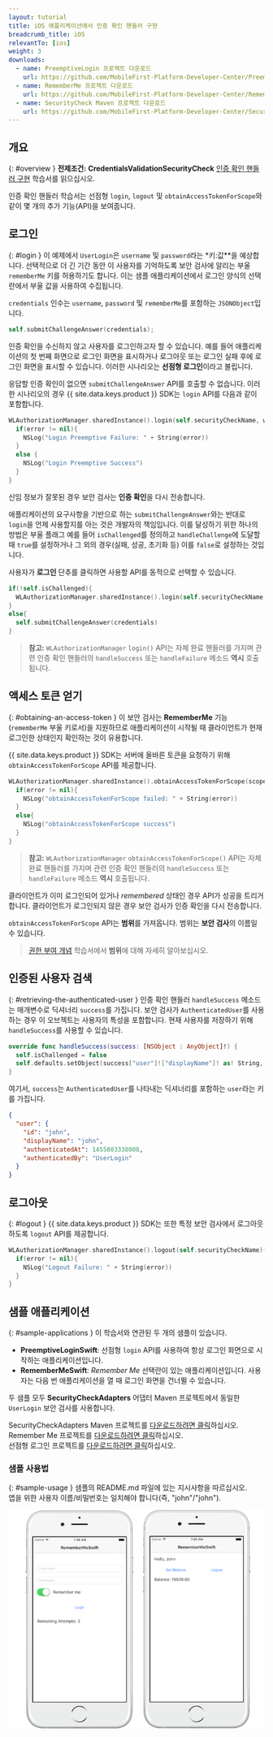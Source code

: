 ```yaml
---
layout: tutorial
title: iOS 애플리케이션에서 인증 확인 핸들러 구현
breadcrumb_title: iOS
relevantTo: [ios]
weight: 3
downloads:
  - name: PreemptiveLogin 프로젝트 다운로드
    url: https://github.com/MobileFirst-Platform-Developer-Center/PreemptiveLoginSwift/tree/release80
  - name: RememberMe 프로젝트 다운로드
    url: https://github.com/MobileFirst-Platform-Developer-Center/RememberMeSwift/tree/release80
  - name: SecurityCheck Maven 프로젝트 다운로드
    url: https://github.com/MobileFirst-Platform-Developer-Center/SecurityCheckAdapters/tree/release80
---
```

<!-- NLS_CHARSET=UTF-8 -->
## 개요
{: #overview }
**전제조건:** **CredentialsValidationSecurityCheck** [인증 확인 핸들러 구현](../../credentials-validation/ios/) 학습서를 읽으십시오. 

인증 확인 핸들러 학습서는 선점형 `login`, `logout` 및 `obtainAccessTokenForScope`와 같이 몇 개의 추가 기능(API)을 보여줍니다. 

## 로그인
{: #login }
이 예제에서 `UserLogin`은 `username` 및 `password`라는 *키:값**을 예상합니다. 선택적으로 더 긴 기간 동안 이 사용자를 기억하도록 보안 검사에 알리는 부울 `rememberMe` 키를 허용하기도 합니다. 이는 샘플 애플리케이션에서 로그인 양식의 선택란에서 부울 값을 사용하여 수집됩니다. 

`credentials` 인수는 `username`, `password` 및 `rememberMe`를 포함하는 `JSONObject`입니다. 

```swift
self.submitChallengeAnswer(credentials);
```

인증 확인을 수신하지 않고 사용자를 로그인하고자 할 수 있습니다. 예를 들어 애플리케이션의 첫 번째 화면으로 로그인 화면을 표시하거나 로그아웃 또는 로그인 실패 후에 로그인 화면을 표시할 수 있습니다. 이러한 시나리오는 **선점형 로그인**이라고 불립니다.

응답할 인증 확인이 없으면 `submitChallengeAnswer` API를 호출할 수 없습니다. 이러한 시나리오의 경우 {{ site.data.keys.product }} SDK는 `login` API를 다음과 같이 포함합니다. 

```swift
WLAuthorizationManager.sharedInstance().login(self.securityCheckName, withCredentials: credentials) { (error) -> Void in
  if(error != nil){
    NSLog("Login Preemptive Failure: " + String(error))
  }
  else {
    NSLog("Login Preemptive Success")
  }
}
```

신임 정보가 잘못된 경우 보안 검사는 **인증 확인**을 다시 전송합니다. 

애플리케이션의 요구사항을 기반으로 하는 `submitChallengeAnswer`와는 반대로 `login`을 언제 사용할지를 아는 것은 개발자의 책임입니다. 이를 달성하기 위한 하나의 방법은 부울 플래그 예를 들어 `isChallenged`를 정의하고 `handleChallenge`에 도달할 때 `true`를 설정하거나 그 외의 경우(실패, 성공, 초기화 등) 이를 `false`로 설정하는 것입니다. 

사용자가 **로그인** 단추를 클릭하면 사용할 API를 동적으로 선택할 수 있습니다. 

```swift
if(!self.isChallenged){
  WLAuthorizationManager.sharedInstance().login(self.securityCheckName, withCredentials: credentials) { (error) -> Void in}
}
else{
  self.submitChallengeAnswer(credentials)
}
```

> **참고:**
> `WLAuthorizationManager` `login()` API는 자체 완료 핸들러를 가지며 관련 인증 확인 핸들러의 `handleSuccess` 또는 `handleFailure` 메소드 **역시** 호출됩니다. 

## 액세스 토큰 얻기
{: #obtaining-an-access-token }
이 보안 검사는 **RememberMe** 기능(`rememberMe` 부울 키로서)을 지원하므로 애플리케이션이 시작될 때 클라이언트가 현재 로그인한 상태인지 확인하는 것이 유용합니다. 

{{ site.data.keys.product }} SDK는 서버에 올바른 토큰을 요청하기 위해 `obtainAccessTokenForScope` API를 제공합니다. 

```swift
WLAuthorizationManager.sharedInstance().obtainAccessTokenForScope(scope) { (token, error) -> Void in
  if(error != nil){
    NSLog("obtainAccessTokenForScope failed: " + String(error))
  }
  else{
    NSLog("obtainAccessTokenForScope success")
  }
}
```

> **참고:**
> `WLAuthorizationManager` `obtainAccessTokenForScope()` API는 자체 완료 핸들러를 가지며 관련 인증 확인 핸들러의 `handleSuccess` 또는 `handleFailure` 메소드 **역시** 호출됩니다. 

클라이언트가 이미 로그인되어 있거나 *remembered* 상태인 경우 API가 성공을 트리거합니다. 클라이언트가 로그인되지 않은 경우 보안 검사가 인증 확인을 다시 전송합니다.

`obtainAccessTokenForScope` API는 **범위**를 가져옵니다. 범위는 **보안 검사**의 이름일 수 있습니다.

> [권한 부여 개념](../../) 학습서에서 **범위**에 대해 자세히 알아보십시오. 

## 인증된 사용자 검색
{: #retrieving-the-authenticated-user }
인증 확인 핸들러 `handleSuccess` 메소드는 매개변수로 딕셔너리 `success`를 가집니다. 보안 검사가 `AuthenticatedUser`를 사용하는 경우 이 오브젝트는 사용자의 특성을 포함합니다. 현재 사용자를 저장하기 위해 `handleSuccess`를 사용할 수 있습니다. 

```swift
override func handleSuccess(success: [NSObject : AnyObject]!) {
  self.isChallenged = false
  self.defaults.setObject(success["user"]!["displayName"]! as! String, forKey: "displayName")
}
```

여기서, `success`는 `AuthenticatedUser`를 나타내는 딕셔너리를 포함하는 `user`라는 키를 가집니다. 

```json
{
  "user": {
    "id": "john",
    "displayName": "john",
    "authenticatedAt": 1455803338008,
    "authenticatedBy": "UserLogin"
  }
}
```

## 로그아웃
{: #logout }
{{ site.data.keys.product }} SDK는 또한 특정 보안 검사에서 로그아웃하도록 `logout` API를 제공합니다.

```swift
WLAuthorizationManager.sharedInstance().logout(self.securityCheckName){ (error) -> Void in
  if(error != nil){
    NSLog("Logout Failure: " + String(error))
  }
}
```

## 샘플 애플리케이션
{: #sample-applications }
이 학습서와 연관된 두 개의 샘플이 있습니다. 

- **PreemptiveLoginSwift**: 선점형 `login` API를 사용하여 항상 로그인 화면으로 시작하는 애플리케이션입니다. 
- **RememberMeSwift**: *Remember Me* 선택란이 있는 애플리케이션입니다. 사용자는 다음 번 애플리케이션을 열 때 로그인 화면을 건너뛸 수 있습니다. 

두 샘플 모두 **SecurityCheckAdapters** 어댑터 Maven 프로젝트에서 동일한 `UserLogin` 보안 검사를 사용합니다.

SecurityCheckAdapters Maven 프로젝트를 [다운로드하려면 클릭](https://github.com/MobileFirst-Platform-Developer-Center/SecurityCheckAdapters/tree/release80)하십시오.   
Remember Me 프로젝트를 [다운로드하려면 클릭](https://github.com/MobileFirst-Platform-Developer-Center/RememberMeSwift/tree/release80)하십시오.   
선점형 로그인 프로젝트를 [다운로드하려면 클릭](https://github.com/MobileFirst-Platform-Developer-Center/PreemptiveLoginSwift/tree/release80)하십시오.   

### 샘플 사용법
{: #sample-usage }
샘플의 README.md 파일에 있는 지시사항을 따르십시오.   
앱을 위한 사용자 이름/비밀번호는 일치해야 합니다(즉, "john"/"john"). 

![샘플 애플리케이션](sample-application.png)


